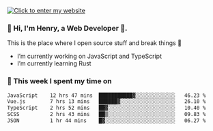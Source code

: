 [![Click to enter my website](https://github.com/zh30/zh30/assets/7930156/bb82b0df-3fb8-4136-8522-734cd2b27f6a)](https://blog.zhanghe.dev) 

### 👋 Hi, I'm Henry, a Web Developer 🚀.

This is the place where I open source stuff and break things :rofl:

- I’m currently working on JavaScript and TypeScript
- I’m currently learning Rust

### 💪 This week I spent my time on

<!--START_SECTION:waka-->

```txt
JavaScript    12 hrs 47 mins  ███████████▓░░░░░░░░░░░░░   46.23 %
Vue.js        7 hrs 13 mins   ██████▓░░░░░░░░░░░░░░░░░░   26.10 %
TypeScript    2 hrs 52 mins   ██▓░░░░░░░░░░░░░░░░░░░░░░   10.40 %
SCSS          2 hrs 43 mins   ██▒░░░░░░░░░░░░░░░░░░░░░░   09.83 %
JSON          1 hr 44 mins    █▓░░░░░░░░░░░░░░░░░░░░░░░   06.27 %
```

<!--END_SECTION:waka-->
